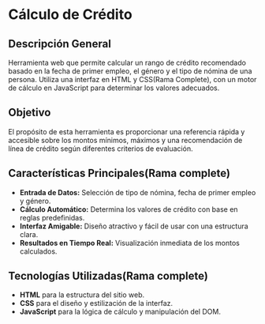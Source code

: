 # Cálculo de Crédito

## Descripción General
Herramienta web que permite calcular un rango de crédito recomendado basado en la fecha de primer empleo, el género y el tipo de nómina de una persona. Utiliza una interfaz en HTML y CSS(Rama Complete), con un motor de cálculo en JavaScript para determinar los valores adecuados.

## Objetivo
El propósito de esta herramienta es proporcionar una referencia rápida y accesible sobre los montos mínimos, máximos y una recomendación de línea de crédito según diferentes criterios de evaluación.

## Características Principales(Rama complete)
- **Entrada de Datos:** Selección de tipo de nómina, fecha de primer empleo y género.
- **Cálculo Automático:** Determina los valores de crédito con base en reglas predefinidas.
- **Interfaz Amigable:** Diseño atractivo y fácil de usar con una estructura clara.
- **Resultados en Tiempo Real:** Visualización inmediata de los montos calculados.



## Tecnologías Utilizadas(Rama complete)
- **HTML** para la estructura del sitio web.
- **CSS** para el diseño y estilización de la interfaz.
- **JavaScript** para la lógica de cálculo y manipulación del DOM.
